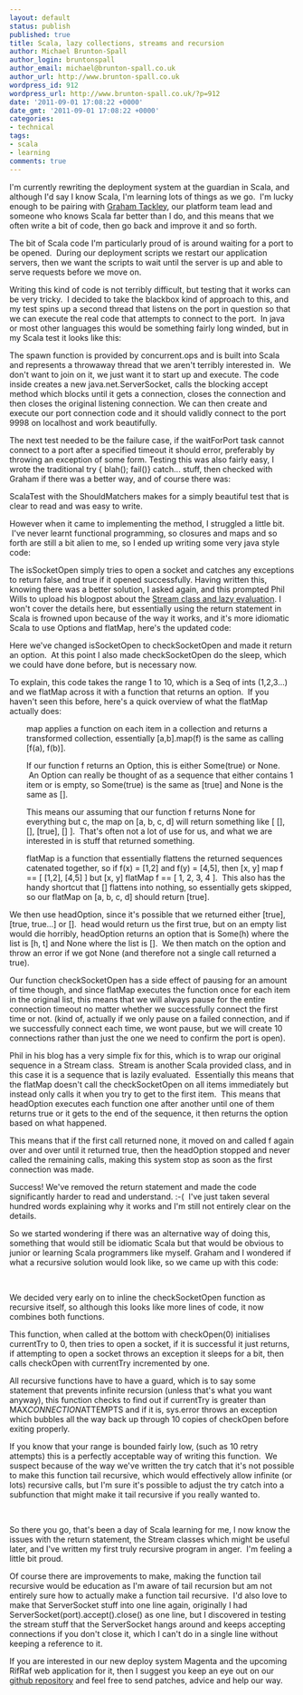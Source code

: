 ```yaml
---
layout: default
status: publish
published: true
title: Scala, lazy collections, streams and recursion
author: Michael Brunton-Spall
author_login: bruntonspall
author_email: michael@brunton-spall.co.uk
author_url: http://www.brunton-spall.co.uk
wordpress_id: 912
wordpress_url: http://www.brunton-spall.co.uk/?p=912
date: '2011-09-01 17:08:22 +0000'
date_gmt: '2011-09-01 17:08:22 +0000'
categories:
- technical
tags:
- scala
- learning
comments: true
---
```

I'm currently rewriting the deployment system at the guardian in Scala, and although I'd say I know Scala, I'm learning lots of things as we go.  I'm lucky enough to be pairing with <a href="http://blog.tackley.net/" target="_blank">Graham Tackley</a>, our platform team lead and someone who knows Scala far better than I do, and this means that we often write a bit of code, then go back and improve it and so forth.

The bit of Scala code I'm particularly proud of is around waiting for a port to be opened.  During our deployment scripts we restart our application servers, then we want the scripts to wait until the server is up and able to serve requests before we move on.

<!--more-->

Writing this kind of code is not terribly difficult, but testing that it works can be very tricky.  I decided to take the blackbox kind of approach to this, and my test spins up a second thread that listens on the port in question so that we can execute the real code that attempts to connect to the port.  In java or most other languages this would be something fairly long winded, but in my Scala test it looks like this:

<script type="text/javascript" src="https://gist.github.com/1187013.js?file=spawn_test.scala"></script>The spawn function is provided by concurrent.ops and is built into Scala and represents a throwaway thread that we aren't terribly interested in.  We don't want to join on it, we just want it to start up and execute. The code inside creates a new java.net.ServerSocket, calls the blocking accept method which blocks until it gets a connection, closes the connection and then closes the original listening connection. We can then create and execute our port connection code and it should validly connect to the port 9998 on localhost and work beautifully.

The next test needed to be the failure case, if the waitForPort task cannot connect to a port after a specified timeout it should error, preferably by throwing an exception of some form. Testing this was also fairly easy, I wrote the traditional try { blah(); fail()} catch... stuff, then checked with Graham if there was a better way, and of course there was:<script type="text/javascript" src="https://gist.github.com/1187013.js?file=test_evaluating.scala"></script>

ScalaTest with the ShouldMatchers makes for a simply beautiful test that is clear to read and was easy to write.

However when it came to implementing the method, I struggled a little bit.  I've never learnt functional programming, so closures and maps and so forth are still a bit alien to me, so I ended up writing some very java style code:

<script type="text/javascript" src="https://gist.github.com/1187013.js?file=javaish.scala"></script>The isSocketOpen simply tries to open a socket and catches any exceptions to return false, and true if it opened successfully. Having written this, knowing there was a better solution, I asked again, and this prompted Phil Wills to upload his blogpost about the <a href="http://blog.phil-wills.com/streams-of-pleasure" target="_blank">Stream class and lazy evaluation</a>. I won't cover the details here, but essentially using the return statement in Scala is frowned upon because of the way it works, and it's more idiomatic Scala to use Options and flatMap, here's the updated code:<script type="text/javascript" src="https://gist.github.com/1187013.js?file=range.scala"></script>

Here we've changed isSocketOpen to checkSocketOpen and made it return an option.  At this point I also made checkSocketOpen do the sleep, which we could have done before, but is necessary now.

To explain, this code takes the range 1 to 10, which is a Seq of ints (1,2,3...) and we flatMap across it with a function that returns an option.  If you haven't seen this before, here's a quick overview of what the flatMap actually does:

<p style="padding-left: 30px;">map applies a function on each item in a collection and returns a transformed collection, essentially [a,b].map(f) is the same as calling [f(a), f(b)].

<p style="padding-left: 30px;">If our function f returns an Option, this is either Some(true) or None.  An Option can really be thought of as a sequence that either contains 1 item or is empty, so Some(true) is the same as [true] and None is the same as [].

<p style="padding-left: 30px;">This means our assuming that our function f returns None for everything but c, the map on [a, b, c, d] will return something like [ [], [], [true], [] ].  That's often not a lot of use for us, and what we are interested in is stuff that returned something.

<p style="padding-left: 30px;">flatMap is a function that essentially flattens the returned sequences catenated together, so if f(x) = [1,2] and f(y) = [4,5], then [x, y] map f == [ [1,2], [4,5] ] but [x, y] flatMap f == [ 1, 2, 3, 4 ].  This also has the handy shortcut that [] flattens into nothing, so essentially gets skipped, so our flatMap on [a, b, c, d] should return [true].

We then use headOption, since it's possible that we returned either [true], [true, true...] or [].  head would return us the first true, but on an empty list would die horribly, headOption returns an option that is Some(h) where the list is [h, t] and None where the list is [].  We then match on the option and throw an error if we got None (and therefore not a single call returned a true).

Our function checkSocketOpen has a side effect of pausing for an amount of time though, and since flatMap executes the function once for each item in the original list, this means that we will always pause for the entire connection timeout no matter whether we successfully connect the first time or not. (kind of, actually if we only pause on a failed connection, and if we successfully connect each time, we wont pause, but we will create 10 connections rather than just the one we need to confirm the port is open).

Phil in his blog has a very simple fix for this, which is to wrap our original sequence in a Stream class.  Stream is another Scala provided class, and in this case it is a sequence that is lazily evaluated.  Essentially this means that the flatMap doesn't call the checkSocketOpen on all items immediately but instead only calls it when you try to get to the first item.  This means that headOption executes each function one after another until one of them returns true or it gets to the end of the sequence, it then returns the option based on what happened.

This means that if the first call returned none, it moved on and called f again over and over until it returned true, then the headOption stopped and never called the remaining calls, making this system stop as soon as the first connection was made.

Success! We've removed the return statement and made the code significantly harder to read and understand. :-(  I've just taken several hundred words explaining why it works and I'm still not entirely clear on the details.

So we started wondering if there was an alternative way of doing this, something that would still be idiomatic Scala but that would be obvious to junior or learning Scala programmers like myself. Graham and I wondered if what a recursive solution would look like, so we came up with this code:

<script src="https://gist.github.com/1187013.js?file=recursive.scala"></script>&nbsp;

We decided very early on to inline the checkSocketOpen function as recursive itself, so although this looks like more lines of code, it now combines both functions.

This function, when called at the bottom with checkOpen(0) initialises currentTry to 0, then tries to open a socket, if it is successful it just returns, if attempting to open a socket throws an exception it sleeps for a bit, then calls checkOpen with currentTry incremented by one.

All recursive functions have to have a guard, which is to say some statement that prevents infinite recursion (unless that's what you want anyway), this function checks to find out if currentTry is greater than MAX<em>CONNECTION</em>ATTEMPTS and if it is, sys.error throws an exception which bubbles all the way back up through 10 copies of checkOpen before exiting properly.

If you know that your range is bounded fairly low, (such as 10 retry attempts) this is a perfectly acceptable way of writing this function.  We suspect because of the way we've written the try catch that it's not possible to make this function tail recursive, which would effectively allow infinite (or lots) recursive calls, but I'm sure it's possible to adjust the try catch into a subfunction that might make it tail recursive if you really wanted to.

&nbsp;

So there you go, that's been a day of Scala learning for me, I now know the issues with the return statement, the Stream classes which might be useful later, and I've written my first truly recursive program in anger.  I'm feeling a little bit proud.

Of course there are improvements to make, making the function tail recursive would be education as I'm aware of tail recursion but am not entirely sure how to actually make a function tail recursive.  I'd also love to make that ServerSocket stuff into one line again, originally I had ServerSocket(port).accept().close() as one line, but I discovered in testing the stream stuff that the ServerSocket hangs around and keeps accepting connections if you don't close it, which I can't do in a single line without keeping a reference to it.

If you are interested in our new deploy system Magenta and the upcoming RifRaf web application for it, then I suggest you keep an eye out on our <a href="http://github.com/guardian" target="_blank">github repository</a> and feel free to send patches, advice and help our way.

